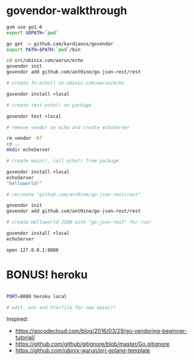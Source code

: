 # govendor-walkthrough

```bash
gvm use go1.6
export GOPATH=`pwd`

go get -u github.com/kardianos/govendor
export PATH=$PATH:`pwd`/bin

cd src/ubinix.com/warun/echo
govendor init
govendor add github.com/ant0ine/go-json-rest/rest

# create fn-echo() on ubinix.com/warun/echo

govendor install +local

# create test-echo() on package

govendor test +local

# remove vendor on echo and create echoServer

rm vendor -Rf
cd ..
mkdir echoServer

# create main(), call echo() from package

govendor install +local
echoServer
"helloworld!"

# recreate "github.com/ant0ine/go-json-rest/rest"

govendor init
govendor add github.com/ant0ine/go-json-rest/rest

# create Helloworld JSON with "go-json-rest" for run!

govendor install +local
echoServer

open 127.0.0.1:8080

```

# BONUS! heroku
```bash

PORT=8080 heroku local

# edit .env and Procfile for new main()!

```


Inspired: 
* https://gocodecloud.com/blog/2016/03/29/go-vendoring-beginner-tutorial/
* https://github.com/github/gitignore/blob/master/Go.gitignore
* https://github.com/ubinix-warun/prj-golang-template